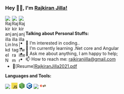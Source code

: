 ### Hey 👋🏽, I'm [Rajkiran Jilla!](https://Rajkiran77.github.io) 

<a href="https://www.linkedin.com/in/rajkiranjilla/">
  <img align="left" alt="Rajkiranjilla LinkdeIN" width="22px" src="https://cdn.jsdelivr.net/npm/simple-icons@v3/icons/linkedin.svg" />
</a>
<a href="https://www.instagram.com/raaj.__/">
  <img align="left" alt="Rajkiranjilla Instagram" width="22px" src="https://cdn.jsdelivr.net/npm/simple-icons@v3/icons/instagram.svg" />
</a>
<a href="https://twitter.com/RajkiranJilla/">
  <img align="left" alt="Rajkiranjilla | Twitter" width="22px" src="https://cdn.jsdelivr.net/npm/simple-icons@v3/icons/twitter.svg" />
</a>
<br />
<br />

**Talking about Personal Stuffs:**

- 👀 I’m interested in coding..
- 🌱 I’m currently learning .Net core and Angular
- 💬 Ask me about anything, I am happy to help;
- 📫 How to reach me: rajkiranjilla@gmail.com
- 📝[Resume][RajkiranJilla2021.pdf](https://github.com/Rajkiran77/Rajkiran77/files/6719538/RajkiranJilla2021.pdf)

**Languages and Tools:**  

<code><img height="20" src="https://upload.wikimedia.org/wikipedia/commons/thumb/1/10/CSS3_and_HTML5_logos_and_wordmarks.svg/791px-CSS3_and_HTML5_logos_and_wordmarks.svg.png"></code>
<code><img height="20" src="https://raw.githubusercontent.com/github/explore/80688e429a7d4ef2fca1e82350fe8e3517d3494d/topics/javascript/javascript.png"></code>
<code><img height="20" src="https://raw.githubusercontent.com/github/explore/80688e429a7d4ef2fca1e82350fe8e3517d3494d/topics/nodejs/nodejs.png"></code>
<code><img height="20" src="https://raw.githubusercontent.com/github/explore/80688e429a7d4ef2fca1e82350fe8e3517d3494d/topics/cpp/cpp.png"></code>
<code><img height="20" src="https://user-images.githubusercontent.com/65813045/123501146-77cc1500-d660-11eb-911b-534eea570e52.png"></code>
<code><img height="20" src="https://raw.githubusercontent.com/github/explore/80688e429a7d4ef2fca1e82350fe8e3517d3494d/topics/git/git.png"></code>



<!---
Rajkiran77/Rajkiran77 is a ✨ special ✨ repository because its `README.md` (this file) appears on your GitHub profile.
You can click the Preview link to take a look at your changes.
--->
